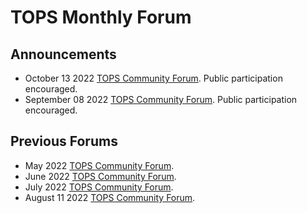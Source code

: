 # TOPS Monthly Forum

## Announcements
* October 13 2022 [TOPS Community Forum](./20221013_community_forum.md). Public participation encouraged.
* September 08 2022 [TOPS Community Forum](./20220908_community_forum.md). Public participation encouraged.

## Previous Forums
* May 2022 [TOPS Community Forum](./20220512_community_forum.md). 
* June 2022 [TOPS Community Forum](./20220609_community_forum.md). 
* July 2022 [TOPS Community Forum](./20220714_community_forum.md).
* August 11 2022 [TOPS Community Forum](./20220811_community_forum.md).
